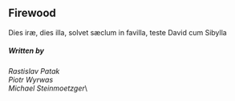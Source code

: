 ## Firewood
Dies iræ, dies illa, solvet sæclum in favilla, teste David cum Sibylla

##### Written by
_Rastislav Patak_\
_Piotr Wyrwas_\
_Michael Steinmoetzger_\

